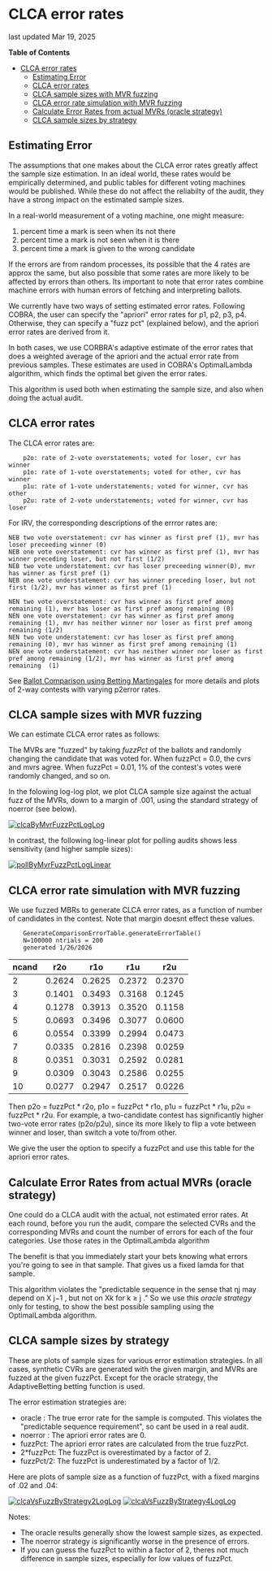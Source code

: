 # CLCA error rates
last updated Mar 19, 2025

**Table of Contents**
<!-- TOC -->
* [CLCA error rates](#clca-error-rates)
  * [Estimating Error](#estimating-error)
  * [CLCA error rates](#clca-error-rates-1)
  * [CLCA sample sizes with MVR fuzzing](#clca-sample-sizes-with-mvr-fuzzing)
  * [CLCA error rate simulation with MVR fuzzing](#clca-error-rate-simulation-with-mvr-fuzzing)
  * [Calculate Error Rates from actual MVRs (oracle strategy)](#calculate-error-rates-from-actual-mvrs-oracle-strategy)
  * [CLCA sample sizes by strategy](#clca-sample-sizes-by-strategy)
<!-- TOC -->

## Estimating Error

The assumptions that one makes about the CLCA error rates greatly affect the sample size estimation.
In an ideal world, these rates would be empirically determined, and public tables for different voting machines would be published.
While these do not affect the reliabilty of the audit, they have a strong impact on the estimated sample sizes.

In a real-world measurement of a voting machine, one might measure:

1. percent time a mark is seen when its not there
2. percent time a mark is not seen when it is there
3. percent time a mark is given to the wrong candidate

If the errors are from random processes, its possible that the 4 rates are approx the same, but also possible that some rates
are more likely to be affected by errors than others. Its important to note that error rates combine machine errors with human errors of
fetching and interpreting ballots.

We currently have two ways of setting estimated error rates. Following COBRA, the user can specify the "apriori" error 
rates for p1, p2, p3, p4. Otherwise, they can specify a "fuzz pct" (explained below), and the apriori error rates are derived from it. 

In both cases, we use CORBRA's adaptive estimate of the error rates that does a weighted average of the apriori and the 
actual error rate from previous samples. These estimates are used in COBRA's OptimalLambda algorithm, which finds the 
optimal bet given the error rates. 

This algorithm is used both when estimating the sample size, and also when doing the actual audit.

## CLCA error rates

The CLCA error rates are:

        p2o: rate of 2-vote overstatements; voted for loser, cvr has winner
        p1o: rate of 1-vote overstatements; voted for other, cvr has winner
        p1u: rate of 1-vote understatements; voted for winner, cvr has other
        p2u: rate of 2-vote understatements; voted for winner, cvr has loser

For IRV, the corresponding descriptions of the errror rates are:

    NEB two vote overstatement: cvr has winner as first pref (1), mvr has loser preceeding winner (0)
    NEB one vote overstatement: cvr has winner as first pref (1), mvr has winner preceding loser, but not first (1/2)
    NEB two vote understatement: cvr has loser preceeding winner(0), mvr has winner as first pref (1)
    NEB one vote understatement: cvr has winner preceding loser, but not first (1/2), mvr has winner as first pref (1)
    
    NEN two vote overstatement: cvr has winner as first pref among remaining (1), mvr has loser as first pref among remaining (0)
    NEN one vote overstatement: cvr has winner as first pref among remaining (1), mvr has neither winner nor loser as first pref among remaining (1/2)
    NEN two vote understatement: cvr has loser as first pref among remaining (0), mvr has winner as first pref among remaining (1)
    NEN one vote understatement: cvr has neither winner nor loser as first pref among remaining (1/2), mvr has winner as first pref among remaining  (1)

See [Ballot Comparison using Betting Martingales](AdaptiveBetting) for more details and plots of 2-way contests
with varying p2error rates.


## CLCA sample sizes with MVR fuzzing

We can estimate CLCA error rates as follows:

The MVRs are "fuzzed" by taking _fuzzPct_ of the ballots
and randomly changing the candidate that was voted for. When fuzzPct = 0.0, the cvrs and mvrs agree.
When fuzzPct = 0.01, 1% of the contest's votes were randomly changed, and so on.

In the folowing log-log plot, we plot CLCA sample size against the actual fuzz of the MVRs, down to a margin of .001, 
using the standard strategy of noerror (see below).

<a href="https://johnlcaron.github.io/rlauxe/docs/plots/fuzz/clcaByMvrFuzzPctLogLog.html" rel="clcaByMvrFuzzPctLogLog">![clcaByMvrFuzzPctLogLog](plots/fuzz/clcaByMvrFuzzPctLogLog.png)</a>

In contrast, the following log-linear plot for polling audits shows less sensitivity (and higher sample sizes):

<a href="https://johnlcaron.github.io/rlauxe/docs/plots/fuzz/pollByMvrFuzzPctLogLinear.html" rel="pollByMvrFuzzPctLogLinear">![pollByMvrFuzzPctLogLinear](plots/fuzz/pollByMvrFuzzPctLogLinear.png)</a>

## CLCA error rate simulation with MVR fuzzing

We use fuzzed MBRs to generate CLCA error rates, as a function of number of candidates in the contest.
Note that margin doesnt effect these values.

````
    GenerateComparisonErrorTable.generateErrorTable()
    N=100000 ntrials = 200
    generated 1/26/2026
````
| ncand | r2o    | r1o    | r1u    | r2u    |
|-------|--------|--------|--------|--------|
| 2     | 0.2624 | 0.2625 | 0.2372 | 0.2370 |
| 3     | 0.1401 | 0.3493 | 0.3168 | 0.1245 |
| 4     | 0.1278 | 0.3913 | 0.3520 | 0.1158 |
| 5     | 0.0693 | 0.3496 | 0.3077 | 0.0600 |
| 6     | 0.0554 | 0.3399 | 0.2994 | 0.0473 |
| 7     | 0.0335 | 0.2816 | 0.2398 | 0.0259 |
| 8     | 0.0351 | 0.3031 | 0.2592 | 0.0281 |
| 9     | 0.0309 | 0.3043 | 0.2586 | 0.0255 |
| 10    | 0.0277 | 0.2947 | 0.2517 | 0.0226 |

Then p2o = fuzzPct * r2o, p1o = fuzzPct * r1o, p1u = fuzzPct * r1u, p2u = fuzzPct * r2u.
For example, a two-candidate contest has significantly higher two-vote error rates (p2o/p2u), since its more likely to flip a
vote between winner and loser, than switch a vote to/from other. 

We give the user the option to specify a fuzzPct and use this table for the apriori error rates.


## Calculate Error Rates from actual MVRs (oracle strategy)

One could do a CLCA audit with the actual, not estimated error rates. At each round, before you run
the audit, compare the selected CVRs and the corresponding MVRs and count the number of errors for each
of the four categories. Use those rates in the OptimalLambda algorithm

The benefit is that you immediately start your bets knowing what errors you're going to see in that sample.
That gives us a fixed lamda for that sample. 

This algorithm violates the "predictable sequence in the sense that ηj may depend on X j−1 , but not on Xk for k ≥ j ."
So we use this _oracle strategy_ only for testing, to show the best possible sampling using the OptimalLambda algorithm.

## CLCA sample sizes by strategy

These are plots of sample sizes for various error estimation strategies. In all cases, synthetic CVRs are generated with the given margin, 
and MVRs are fuzzed at the given fuzzPct. Except for the oracle strategy, the AdaptiveBetting betting function is used.

The error estimation strategies are:

* oracle : The true error rate for the sample is computed. This violates the "predictable sequence requirement", so cant be used in a real audit.
* noerror : The apriori error rates are 0.
* fuzzPct: The apriori error rates are calculated from the true fuzzPct. 
* 2*fuzzPct: The fuzzPct is overestimated by a factor of 2.
* fuzzPct/2: The fuzzPct is underestimated by a factor of 1/2.

Here are plots of sample size as a function of fuzzPct, with a fixed margins of .02 and .04:

<a href="https://johnlcaron.github.io/rlauxe/docs/plots/strategy/clcaVsFuzzByStrategy2LogLog.html" rel="clcaVsFuzzByStrategy2LogLog">![clcaVsFuzzByStrategy2LogLog](plots/strategy/clcaVsFuzzByStrategy2LogLog.png)</a>
<a href="https://johnlcaron.github.io/rlauxe/docs/plots/strategy/clcaVsFuzzByStrategy4LogLog.html" rel="clcaVsFuzzByStrategy4LogLog">![clcaVsFuzzByStrategy4LogLog](plots/strategy/clcaVsFuzzByStrategy4LogLog.png)</a>

Notes:
* The oracle results generally show the lowest sample sizes, as expected.
* The noerror strategy is significantly worse in the presence of errors.
* If you can guess the fuzzPct to within a factor of 2, theres not much difference in sample sizes, especially for low values of fuzzPct.
